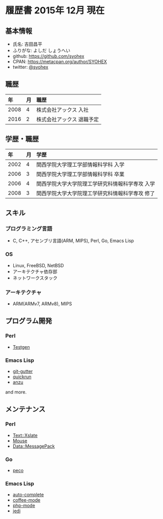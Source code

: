 # 履歴書 2015年 12月 現在

## 基本情報
- 氏名: 吉田昌平
- ふりがな: よしだ しょうへい
- github: https://github.com/syohex
- CPAN: https://metacpan.org/author/SYOHEX
- twitter: [@syohex](http://twitter.com/syohex)

## 職歴

| 年   | 月 | 職歴                                           |
|:-----|:---|:-----------------------------------------------|
| 2008 | 4  | 株式会社アックス 入社                          |
| 2016 | 2  | 株式会社アックス 退職予定                      |


## 学歴・職歴

| 年   | 月 | 学歴                                           |
|:-----|:---|:-----------------------------------------------|
| 2002 | 4  | 関西学院大学理工学部情報科学科 入学            |
| 2006 | 3  | 関西学院大学理工学部情報科学科 卒業            |
| 2006 | 4  | 関西学院大学大学院理工学研究科情報科学専攻 入学|
| 2008 | 3  | 関西学院大学大学院理工学研究科情報科学専攻 修了|

## スキル

### プログラミング言語
- C, C++, アセンブリ言語(ARM, MIPS), Perl, Go, Emacs Lisp

### OS
- Linux, FreeBSD, NetBSD
 - アーキテクチャ依存部
 - ネットワークスタック

### アーキテクチャ
- ARM(ARMv7, ARMv8), MIPS

## プログラム開発

### Perl
- [Testgen](https://github.com/syohex/p5-Testgen)


### Emacs Lisp
- [git-gutter](https://github.com/syohex/emacs-git-gutter)
- [quickrun](https://github.com/syohex/emacs-quickrun)
- [anzu](https://github.com/syohex/emacs-anzu)

and more.

## メンテナンス

### Perl
- [Text::Xslate](https://github.com/xslate/p5-Text-Xslate/)
- [Mouse](https://github.com/gfx/p5-Mouse)
- [Data::MessagePack](https://github.com/msgpack/msgpack-perl)

### Go
- [peco](https://github.com/peco/peco/)

### Emacs Lisp
- [auto-complete](https://github.com/auto-complete/auto-complete/)
- [coffee-mode](https://github.com/defunkt/coffee-mode)
- [php-mode](https://github.com/ejmr/php-mode/)
- [jedi](https://github.com/tkf/emacs-jedi/)
